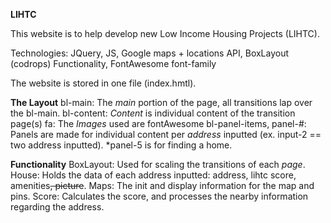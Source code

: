 <b>LIHTC</b> 

This website is to help develop new Low Income Housing Projects (LIHTC).

Technologies: JQuery, JS, Google maps + locations API, BoxLayout (codrops) Functionality, FontAwesome font-family

The website is stored in one file (index.hmtl). 

<b>The Layout</b>
bl-main: The <i>main</i> portion of the page, all transitions lap over the bl-main.
bl-content: <i>Content</i> is individual content of the transition page(s)
fa: The <i>Images</i> used are fontAwesome
bl-panel-items, panel-#: Panels are made for individual content per <i>address</i> inputted (ex. input-2 == two address inputted).
    *panel-5 is for finding a home.


<b>Functionality</b>
BoxLayout: Used for scaling the transitions of each <i>page</i>.
House: Holds the data of each address inputted: address, lihtc score, amenities<strike>, picture</strike>.
Maps: The init and display information for the map and pins.
Score: Calculates the score, and processes the nearby information regarding the address.
